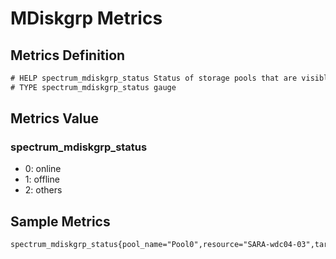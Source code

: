 # MDiskgrp Metrics

## Metrics Definition

```txt
# HELP spectrum_mdiskgrp_status Status of storage pools that are visible to the system. 0-online; 1-offline; 2-others.
# TYPE spectrum_mdiskgrp_status gauge
```

## Metrics Value

### spectrum_mdiskgrp_status

- 0: online
- 1: offline
- 2: others

## Sample Metrics

```txt
spectrum_mdiskgrp_status{pool_name="Pool0",resource="SARA-wdc04-03",target="172.16.64.20"} 0
```
